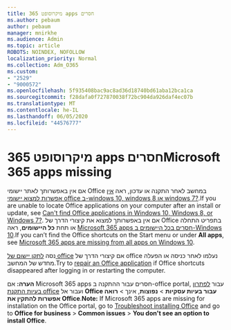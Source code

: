 ```yaml
---
title: מיקרוסופט 365 apps חסרים
ms.author: pebaum
author: pebaum
manager: mnirkhe
ms.audience: Admin
ms.topic: article
ROBOTS: NOINDEX, NOFOLLOW
localization_priority: Normal
ms.collection: Adm_O365
ms.custom:
- "2529"
- "9000572"
ms.openlocfilehash: 5f935408bac9ac8ad36d18740bd61aba12bca1ca
ms.sourcegitcommit: f28dafa0f727870038f72bc904da926daf4ec07b
ms.translationtype: MT
ms.contentlocale: he-IL
ms.lasthandoff: 06/05/2020
ms.locfileid: "44576777"
---
```

# <a name="microsoft-365-apps-missing"></a><span data-ttu-id="8ff30-102">מיקרוסופט 365 apps חסרים</span><span class="sxs-lookup"><span data-stu-id="8ff30-102">Microsoft 365 apps missing</span></span>

<span data-ttu-id="8ff30-103">אם אין באפשרותך לאתר יישומי Office במחשב לאחר התקנה או עדכון, ראה [אין אפשרות למצוא יישומי office ב-windows 10, windows 8 או windows 7?](https://support.office.com/article/Can-t-find-Office-applications-in-Windows-10-Windows-8-or-Windows-7-907ce545-6ae8-459b-8d9d-de6764a635d6).</span><span class="sxs-lookup"><span data-stu-id="8ff30-103">If you are unable to locate Office applications on your computer after an install or update, see [Can't find Office applications in Windows 10, Windows 8, or Windows 7?](https://support.office.com/article/Can-t-find-Office-applications-in-Windows-10-Windows-8-or-Windows-7-907ce545-6ae8-459b-8d9d-de6764a635d6).</span></span> <span data-ttu-id="8ff30-104">אם אין באפשרותך למצוא את קיצורי הדרך של Office בתפריט התחלה או תחת **כל היישומים**, ראה [Microsoft 365 apps חסרים בכל היישומים ב-Windows 10](https://support.office.com/article/office-apps-are-missing-from-all-apps-on-windows-10-5bc123f6-655d-4736-ad61-b0b9d1cde5bc).</span><span class="sxs-lookup"><span data-stu-id="8ff30-104">If you can’t find the Office shortcuts on the Start menu or under **All apps**, see [Microsoft 365 apps are missing from all apps on Windows 10](https://support.office.com/article/office-apps-are-missing-from-all-apps-on-windows-10-5bc123f6-655d-4736-ad61-b0b9d1cde5bc).</span></span> 

<span data-ttu-id="8ff30-105">נסה [לתקן יישום של office](https://support.office.com/article/repair-an-office-application-7821d4b6-7c1d-4205-aa0e-a6b40c5bb88b) אם קיצורי הדרך של office נעלמו לאחר כניסה או הפעלה מחדש של המחשב.</span><span class="sxs-lookup"><span data-stu-id="8ff30-105">Try to [repair an Office application](https://support.office.com/article/repair-an-office-application-7821d4b6-7c1d-4205-aa0e-a6b40c5bb88b) if Office shortcuts disappeared after logging in or restarting the computer.</span></span> 

<span data-ttu-id="8ff30-106">**הערה:** אם Microsoft 365 apps חסרים עבור ההתקנה ב-office portal, עבור [לפתרון בעיות התקנת office](https://support.office.com/article/troubleshoot-installing-office-35ff2def-e0b2-4dac-9784-4cf212c1f6c2) ועבור אל **Office עבור בעיות עסקיות**  >  **נפוצות**, אינך  >  **רואה אפשרות להתקין את Office**.</span><span class="sxs-lookup"><span data-stu-id="8ff30-106">**Note:** If Microsoft 365 apps are missing for installation on the Office portal, go to [Troubleshoot installing Office](https://support.office.com/article/troubleshoot-installing-office-35ff2def-e0b2-4dac-9784-4cf212c1f6c2) and go to **Office for business** > **Common issues** > **You don't see an option to install Office**.</span></span> 